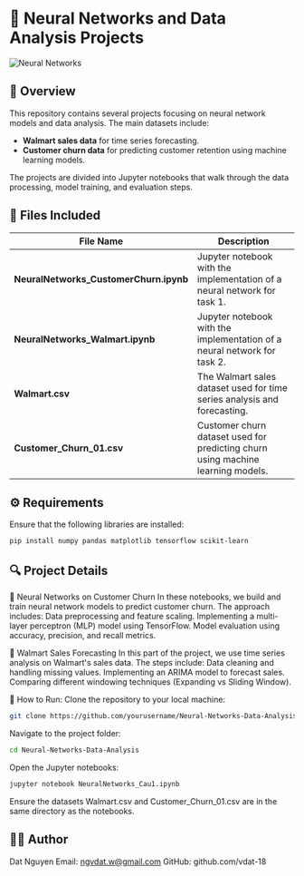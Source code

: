 # 🤖 Neural Networks and Data Analysis Projects

![Neural Networks](https://upload.wikimedia.org/wikipedia/commons/e/e4/Artificial_neural_network.svg)

## 🌟 Overview
This repository contains several projects focusing on neural network models and data analysis. The main datasets include:
- **Walmart sales data** for time series forecasting.
- **Customer churn data** for predicting customer retention using machine learning models.

The projects are divided into Jupyter notebooks that walk through the data processing, model training, and evaluation steps.

## 📂 Files Included

| File Name                    | Description                                                                        |
|------------------------------|------------------------------------------------------------------------------------|
| **NeuralNetworks_CustomerChurn.ipynb** | Jupyter notebook with the implementation of a neural network for task 1.           |
| **NeuralNetworks_Walmart.ipynb** | Jupyter notebook with the implementation of a neural network for task 2.           |
| **Walmart.csv**               | The Walmart sales dataset used for time series analysis and forecasting.           |
| **Customer_Churn_01.csv**     | Customer churn dataset used for predicting churn using machine learning models.    |

## ⚙️ Requirements

Ensure that the following libraries are installed:

```bash
pip install numpy pandas matplotlib tensorflow scikit-learn
```

## 🔍 Project Details
🧠 Neural Networks on Customer Churn 
In these notebooks, we build and train neural network models to predict customer churn. The approach includes:
Data preprocessing and feature scaling.
Implementing a multi-layer perceptron (MLP) model using TensorFlow.
Model evaluation using accuracy, precision, and recall metrics.

🏪 Walmart Sales Forecasting
In this part of the project, we use time series analysis on Walmart's sales data. The steps include:
Data cleaning and handling missing values.
Implementing an ARIMA model to forecast sales.
Comparing different windowing techniques (Expanding vs Sliding Window).

🚀 How to Run:
Clone the repository to your local machine:
```bash
git clone https://github.com/yourusername/Neural-Networks-Data-Analysis.git
```
Navigate to the project folder:
```bash
cd Neural-Networks-Data-Analysis
```
Open the Jupyter notebooks:
```bash
jupyter notebook NeuralNetworks_Cau1.ipynb
```
Ensure the datasets Walmart.csv and Customer_Churn_01.csv are in the same directory as the notebooks.

## 👨‍💻 Author
Dat Nguyen
Email: ngvdat.w@gmail.com
GitHub: github.com/vdat-18
